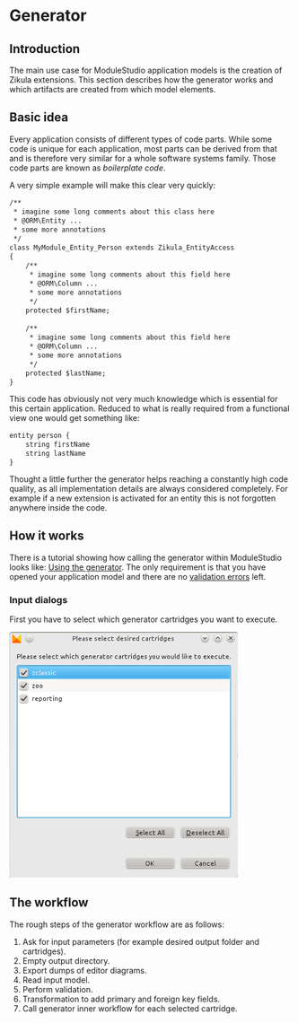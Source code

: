 # Generator

## Introduction

The main use case for ModuleStudio application models is the creation of Zikula extensions. This section describes how the generator works and which artifacts are created from which model elements.

## Basic idea

Every application consists of different types of code parts. While some code is unique for each application, most parts can be derived from that and is therefore very similar for a whole software systems family. Those code parts are known as *boilerplate code*.

A very simple example will make this clear very quickly:

    /**
     * imagine some long comments about this class here
     * @ORM\Entity ...
     * some more annotations
     */
    class MyModule_Entity_Person extends Zikula_EntityAccess
    {
        /**
         * imagine some long comments about this field here
         * @ORM\Column ...
         * some more annotations
         */
        protected $firstName;

        /**
         * imagine some long comments about this field here
         * @ORM\Column ...
         * some more annotations
         */
        protected $lastName;
    }

This code has obviously not very much knowledge which is essential for this certain application. Reduced to what is really required from a functional view one would get something like:

    entity person {
        string firstName
        string lastName
    }

Thought a little further the generator helps reaching a constantly high code quality, as all implementation details are always considered completely. For example if a new extension is activated for an entity this is not forgotten anywhere inside the code.

## How it works

There is a tutorial showing how calling the generator within ModuleStudio looks like: [Using the generator](http://modulestudio.de/en/tutorial/using-the-generator.html). The only requirement is that you have opened your application model and there are no [validation errors](40-Validation.md#validation) left.

### Input dialogs

First you have to select which generator cartridges you want to execute.

![Cartridge selection](images/generator_cartridges.png "Cartridge selection")

## The workflow

The rough steps of the generator workflow are as follows:

1. Ask for input parameters (for example desired output folder and cartridges).
2. Empty output directory.
3. Export dumps of editor diagrams.
4. Read input model.
5. Perform validation.
6. Transformation to add primary and foreign key fields.
7. Call generator inner workflow for each selected cartridge.


